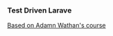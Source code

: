 ### Test Driven Larave

[Based on Adamn Wathan's course](https://adamwathan.me/test-driven-laravel/)

